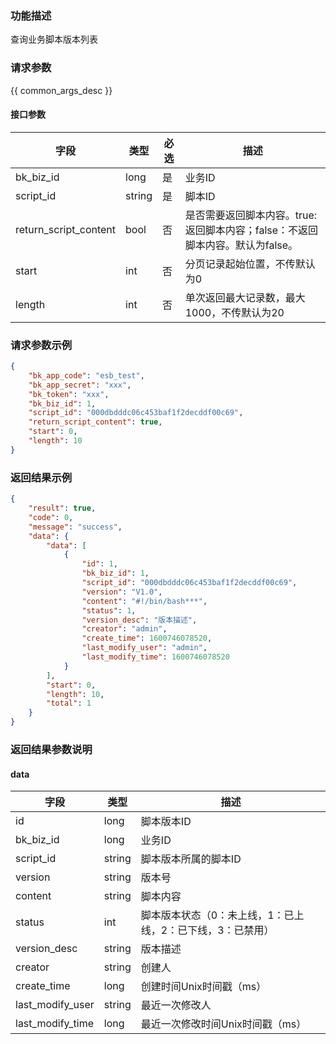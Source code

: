 ### 功能描述

查询业务脚本版本列表

### 请求参数

{{ common_args_desc }}

#### 接口参数

| 字段       |  类型      | 必选   |  描述      |
|----------------------|------------|--------|------------|
| bk_biz_id              |  long      | 是     | 业务ID |
| script_id              |  string    | 是     | 脚本ID |
| return_script_content  |  bool      | 否     | 是否需要返回脚本内容。true:返回脚本内容；false：不返回脚本内容。默认为false。 |
| start                  |  int       | 否     | 分页记录起始位置，不传默认为0 |
| length                 |  int       | 否     | 单次返回最大记录数，最大1000，不传默认为20 |

### 请求参数示例

```json
{
    "bk_app_code": "esb_test",
    "bk_app_secret": "xxx",
    "bk_token": "xxx",
    "bk_biz_id": 1,
    "script_id": "000dbdddc06c453baf1f2decddf00c69",
    "return_script_content": true,
    "start": 0,
    "length": 10
}
```

### 返回结果示例

```json
{
    "result": true,
    "code": 0,
    "message": "success",
    "data": {
        "data": [
            {
                "id": 1,
                "bk_biz_id": 1,
                "script_id": "000dbdddc06c453baf1f2decddf00c69",
                "version": "V1.0",
                "content": "#!/bin/bash***",
                "status": 1,
                "version_desc": "版本描述",
                "creator": "admin",
                "create_time": 1600746078520,
                "last_modify_user": "admin",
                "last_modify_time": 1600746078520
            }
        ],
        "start": 0,
        "length": 10,
        "total": 1
    }
}
```

### 返回结果参数说明

#### data

| 字段      | 类型      | 描述      |
|-----------|-----------|-----------|
| id                | long      | 脚本版本ID |
| bk_biz_id         | long      | 业务ID |
| script_id         | string    | 脚本版本所属的脚本ID |
| version           | string    | 版本号 |
| content           | string    | 脚本内容 |
| status            | int       | 脚本版本状态（0：未上线，1：已上线，2：已下线，3：已禁用） |
| version_desc      | string    | 版本描述  |
| creator           | string    | 创建人 |
| create_time       | long      | 创建时间Unix时间戳（ms） |
| last_modify_user  | string    | 最近一次修改人 |
| last_modify_time  | long      | 最近一次修改时间Unix时间戳（ms） |
